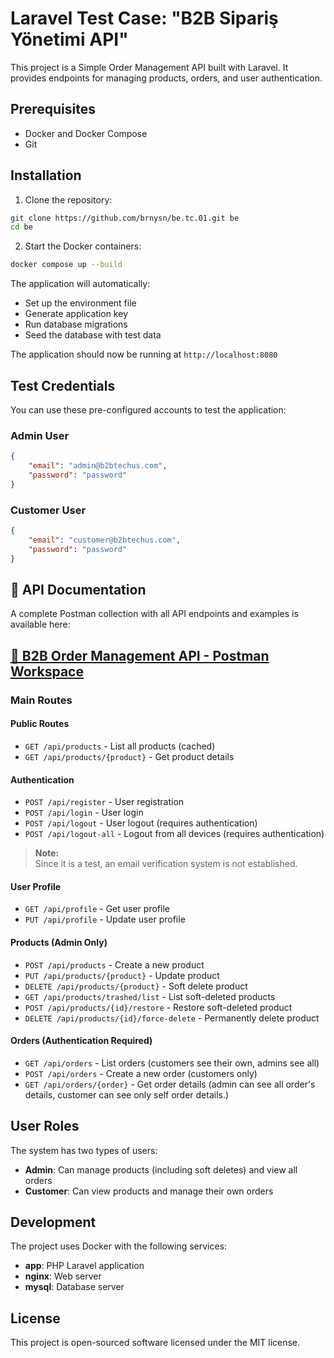 # Laravel Test Case: "B2B Sipariş Yönetimi API"

This project is a Simple Order Management API built with Laravel. It provides endpoints for managing products, orders, and user authentication.

## Prerequisites

- Docker and Docker Compose
- Git

## Installation

1. Clone the repository:
```bash
git clone https://github.com/brnysn/be.tc.01.git be
cd be
```

2. Start the Docker containers:
```bash
docker compose up --build
```

The application will automatically:
- Set up the environment file
- Generate application key
- Run database migrations
- Seed the database with test data

The application should now be running at `http://localhost:8080`

## Test Credentials

You can use these pre-configured accounts to test the application:

### Admin User
```json
{
    "email": "admin@b2btechus.com",
    "password": "password"
}
```

### Customer User
```json
{
    "email": "customer@b2btechus.com",
    "password": "password"
}
```

## 📘 API Documentation

A complete Postman collection with all API endpoints and examples is available here:
## [🔗 B2B Order Management API - Postman Workspace](https://www.postman.com/restless-shadow-328763/workspace/b2b-sipari-ynetimi-api)

### Main Routes

#### Public Routes
- `GET /api/products` - List all products (cached)
- `GET /api/products/{product}` - Get product details

#### Authentication
- `POST /api/register` - User registration
- `POST /api/login` - User login
- `POST /api/logout` - User logout (requires authentication)
- `POST /api/logout-all` - Logout from all devices (requires authentication)
> **Note:**  
> Since it is a test, an email verification system is not established.


#### User Profile
- `GET /api/profile` - Get user profile
- `PUT /api/profile` - Update user profile

#### Products (Admin Only)
- `POST /api/products` - Create a new product
- `PUT /api/products/{product}` - Update product
- `DELETE /api/products/{product}` - Soft delete product
- `GET /api/products/trashed/list` - List soft-deleted products
- `POST /api/products/{id}/restore` - Restore soft-deleted product
- `DELETE /api/products/{id}/force-delete` - Permanently delete product

#### Orders (Authentication Required)
- `GET /api/orders` - List orders (customers see their own, admins see all)
- `POST /api/orders` - Create a new order (customers only)
- `GET /api/orders/{order}` - Get order details (admin can see all order's details, customer can see only self order details.)

## User Roles

The system has two types of users:
- **Admin**: Can manage products (including soft deletes) and view all orders
- **Customer**: Can view products and manage their own orders

## Development

The project uses Docker with the following services:
- **app**: PHP Laravel application
- **nginx**: Web server
- **mysql**: Database server

## License

This project is open-sourced software licensed under the MIT license.
